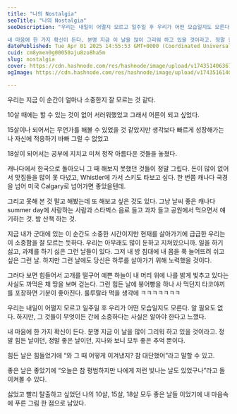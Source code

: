 ```yaml
---
title: "나의 Nostalgia"
seoTitle: "나의 Nostalgia"
seoDescription: "우리는 내일이 어떨지 모르고 일주일 후 우리가 어떤 모습일지도 모른다. 알 필요도 없다. 하지만, 그 것들이 무엇이든 간에 소중하다는 사실은 알아야 한다고 느꼈다.

내 마음에 한 가지 확신이 든다. 분명 지금 이 날을 많이 그리워 하고 있을 것이라고. 정말 힘든 날이던, 정말"
datePublished: Tue Apr 01 2025 14:55:53 GMT+0000 (Coordinated Universal Time)
cuid: cm8ymen0g00050aju8zo8ha5m
slug: nostalgia
cover: https://cdn.hashnode.com/res/hashnode/image/upload/v1743514063674/a529c779-ac1d-4845-a6a6-20b10bb5bed3.jpeg
ogImage: https://cdn.hashnode.com/res/hashnode/image/upload/v1743516140624/e90ed8de-a6bc-4f37-b9fe-b3547822f791.jpeg

---
```


우리는 지금 이 순간이 얼마나 소중한지 잘 모르는 것 같다.

10살 때에는 할 수 있는 것이 없어 서러워했었고 그래서 어른이 되고 싶었다.

15살이나 되어서는 무언가를 해볼 수 있었을 것 같았지만 생각보다 빠르게 성장해가는 나 자신에 적응하기 바빠 그럴 수 없었고

18살이 되어서는 공부에 지치고 미쳐 정작 아름다운 것들을 놓쳤다.

캐나다에서 한국으로 돌아오니 그 때 해보지 못했던 것들이 정말 그립다. 돈이 많이 없어서 맛집들을 많이 못 다녔고, Whistler에 가서 스키도 타보고 싶다. 한 번쯤 캐나다 국경을 넘어 미국 Calgary로 넘어가면 좋았을텐데.

그리고 못해 본 것 말고 해봤는데 또 해보고 싶은 것도 있다. 그냥 날씨 좋은 캐나다 summer day에 사랑하는 사람과 스타벅스 음료 들고 과자 들고 공원에서 먹으면서 얘기하는 것. 밤 산책 하는 것.

지금 내가 군대에 있는 이 순간도 소중한 시간이지만 현재를 살아가기에 급급한 우리는 이 소중함을 잘 모르는 듯하다. 우리는 아무래도 많이 둔하고 지쳐있으니까. 일을 하기 싫고, 과제를 하기 싫은 그런 날들이 있다. 그저 내 방 침대에 내 몸을 푹 늘어뜨려 쉬고 싶은 그런 날. 하지만 그런 날에도 당신은 하루를 살아가기 위해 노력했을 것이다.

그러다 보면 힘들어서 고개를 떨구어 예쁜 하늘이 내 머리 위에 나를 밝게 빛추고 있다는 사실도 까먹은 채 땅을 보며 걷는다. 그런 힘든 날에 붕어빵을 하나 사 먹던지 타코야끼를 포장하면 기분이 좋아진다. 룰루랄라 먹을 생각에 ㅋㅋㅋㅋㅋㅋㅋ

우리는 내일이 어떨지 모르고 일주일 후 우리가 어떤 모습일지도 모른다. 알 필요도 없다. 하지만, 그 것들이 무엇이든 간에 소중하다는 사실은 알아야 한다고 느꼈다.

내 마음에 한 가지 확신이 든다. 분명 지금 이 날을 많이 그리워 하고 있을 것이라고. 정말 힘든 날이던, 정말 좋은 날이던, 지나와 보니 모두 좋은 추억 뿐이다.

힘든 날은 힘들었기에 “와 그 때 어떻게 이겨냈지? 참 대단했어”라고 말할 수 있고.

좋은 날은 좋았기에 “오늘은 참 평범하지만 나에게 저런 빛나는 날도 있었구나”라고 돌이켜볼 수 있다.

싫었고 빨리 탈출하고 싶었던 나의 10살, 15살, 18살 모두 좋은 날들 이었기에 내 마음속에 푸른 그림 한 점으로 남았다.